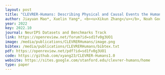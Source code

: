 ```yaml
--- 
layout: post
title: "CLEVRER-Humans: Describing Physical and Causal Events the Human Way"
author: Jiayuan Mao*, Xuelin Yang*, <b><u>Xikun Zhang</u></b>, Noah Goodman, Jiajun Wu (*equal contribution)
year: 2022
key: 2022.10
journal: NeurIPS Datasets and Benchmarks Track
link: https://openreview.net/forum?id=sd1fv0g3UO1
image: /media/publications/CLEVRERHumans/image.png
bibtex: /media/publications/CLEVRERHumans/bibtex.txt
pdf: https://openreview.net/pdf?id=sd1fv0g3UO1
code: https://github.com/xyang23/CLEVRER-Humans1.0
website: https://sites.google.com/stanford.edu/clevrer-humans/home
type: paper
---
```

